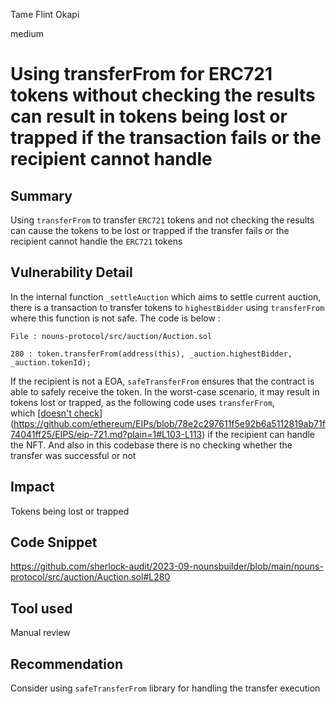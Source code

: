 Tame Flint Okapi

medium

# Using transferFrom for ERC721 tokens without checking the results can result in tokens being lost or trapped if the transaction fails or the recipient cannot handle

## Summary

Using `transferFrom` to transfer `ERC721` tokens and not checking the results can cause the tokens to be lost or trapped if the transfer fails or the recipient cannot handle the `ERC721` tokens

## Vulnerability Detail

In the internal function `_settleAuction` which aims to settle current auction, there is a transaction to transfer tokens to `highestBidder` using `transferFrom` where this function is not safe. The code is below :

```solidity
File : nouns-protocol/src/auction/Auction.sol

280 : token.transferFrom(address(this), _auction.highestBidder, _auction.tokenId);
```

If the recipient is not a EOA, `safeTransferFrom` ensures that the contract is able to safely receive the token. In the worst-case scenario, it may result in tokens lost or trapped, as the following code uses `transferFrom`, which [[doesn't check](https://github.com/ethereum/EIPs/blob/78e2c297611f5e92b6a5112819ab71f74041ff25/EIPS/eip-721.md?plain=1#L103-L113)](https://github.com/ethereum/EIPs/blob/78e2c297611f5e92b6a5112819ab71f74041ff25/EIPS/eip-721.md?plain=1#L103-L113) if the recipient can handle the NFT. And also in this codebase there is no checking whether the transfer was successful or not

## Impact

Tokens being lost or trapped

## Code Snippet

https://github.com/sherlock-audit/2023-09-nounsbuilder/blob/main/nouns-protocol/src/auction/Auction.sol#L280

## Tool used

Manual review

## Recommendation

Consider using `safeTransferFrom` library for handling the transfer execution
